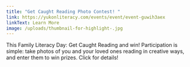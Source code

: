 ```yaml
---
title: "Get Caught Reading Photo Contest! "
link: https://yukonliteracy.com/events/event/event-guwih3aex
linkText: Learn More
image: /uploads/thumbnail-for-highlight-.jpg
---
```

This Family Literacy Day: Get Caught Reading and win! Participation is simple: take photos of you and your loved ones reading in creative ways, and enter them to win prizes. Click for details!